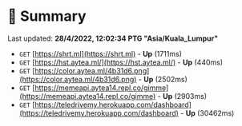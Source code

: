 # 📖 Summary
Last updated: **28/4/2022, 12:02:34 PTG "Asia/Kuala_Lumpur"**

- `GET` [https://shrt.ml](https://shrt.ml) - **Up** (1711ms)
- `GET` [https://hst.aytea.ml/](https://hst.aytea.ml/) - **Up** (440ms)
- `GET` [https://color.aytea.ml/4b31d6.png](https://color.aytea.ml/4b31d6.png) - **Up** (2502ms)
- `GET` [https://memeapi.aytea14.repl.co/gimme](https://memeapi.aytea14.repl.co/gimme) - **Up** (2903ms)
- `GET` [https://teledrivemy.herokuapp.com/dashboard](https://teledrivemy.herokuapp.com/dashboard) - **Up** (30462ms)
